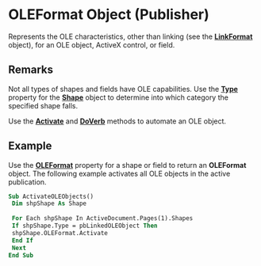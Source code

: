 
# OLEFormat Object (Publisher)

Represents the OLE characteristics, other than linking (see the  **[LinkFormat](5b588edd-b026-cfc7-4acb-77290ae4d297.md)** object), for an OLE object, ActiveX control, or field.


## Remarks

Not all types of shapes and fields have OLE capabilities. Use the  **[Type](bb712dd4-5d81-10e0-9b4c-4af6a09a3c71.md)** property for the **[Shape](666cb7f0-62a8-f419-9838-007ef29506ee.md)** object to determine into which category the specified shape falls.

Use the  **[Activate](43c01633-f624-c5ef-ba2c-d1ff62e91ec5.md)** and **[DoVerb](c4bca1f2-a3dd-0c49-1268-40e68e1fcef0.md)** methods to automate an OLE object.


## Example

Use the  **[OLEFormat](36bffb6b-4c7b-85f9-87b3-d7d7c1aed134.md)** property for a shape or field to return an  **OLEFormat** object. The following example activates all OLE objects in the active publication.


```vb
Sub ActivateOLEObjects() 
 Dim shpShape As Shape 
 
 For Each shpShape In ActiveDocument.Pages(1).Shapes 
 If shpShape.Type = pbLinkedOLEObject Then 
 shpShape.OLEFormat.Activate 
 End If 
 Next 
End Sub
```

